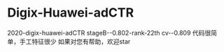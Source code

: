 # Digix-Huawei-adCTR
2020-digix-huawei-adCTR
stageB--0.802-rank-22th
cv--0.809
代码很简单，手工特征很少
如果对您有帮助，欢迎star
